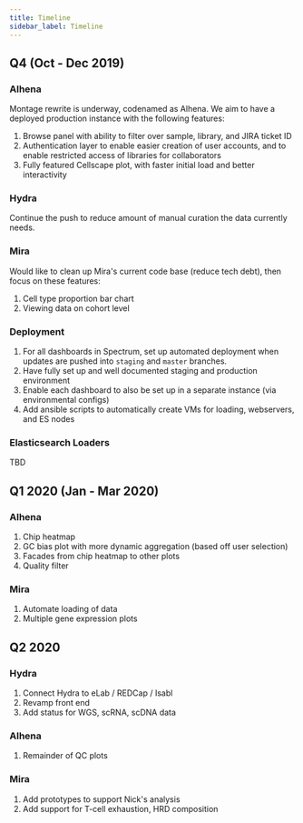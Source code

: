```yaml
---
title: Timeline
sidebar_label: Timeline
---
```


## Q4 (Oct - Dec 2019)

### Alhena

Montage rewrite is underway, codenamed as Alhena. We aim to have a deployed production instance with the following features:

1. Browse panel with ability to filter over sample, library, and JIRA ticket ID
2. Authentication layer to enable easier creation of user accounts, and to enable restricted access of libraries for collaborators
3. Fully featured Cellscape plot, with faster initial load and better interactivity

### Hydra

Continue the push to reduce amount of manual curation the data currently needs.

### Mira

Would like to clean up Mira's current code base (reduce tech debt), then focus on these features:

1. Cell type proportion bar chart
2. Viewing data on cohort level

### Deployment

1. For all dashboards in Spectrum, set up automated deployment when updates are pushed into `staging` and `master` branches.
2. Have fully set up and well documented staging and production environment
3. Enable each dashboard to also be set up in a separate instance (via environmental configs)
4. Add ansible scripts to automatically create VMs for loading, webservers, and ES nodes

### Elasticsearch Loaders

TBD

## Q1 2020 (Jan - Mar 2020)

### Alhena

1. Chip heatmap
2. GC bias plot with more dynamic aggregation (based off user selection)
3. Facades from chip heatmap to other plots
4. Quality filter

### Mira

1. Automate loading of data
2. Multiple gene expression plots

## Q2 2020

### Hydra

1. Connect Hydra to eLab / REDCap / Isabl
2. Revamp front end
3. Add status for WGS, scRNA, scDNA data

### Alhena

1. Remainder of QC plots

### Mira

1. Add prototypes to support Nick's analysis
2. Add support for T-cell exhaustion, HRD composition
